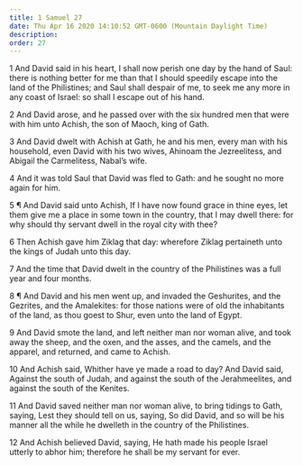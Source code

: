 ```yaml
---
title: 1 Samuel 27
date: Thu Apr 16 2020 14:10:52 GMT-0600 (Mountain Daylight Time)
description: 
order: 27
---
```


<p>
  1 And David said in his heart, I shall now perish one day by the hand of Saul:
  there is nothing better for me than that I should speedily escape into the
  land of the Philistines; and Saul shall despair of me, to seek me any more in
  any coast of Israel: so shall I escape out of his hand.
</p>
<p>
  2 And David arose, and he passed over with the six hundred men that were with
  him unto Achish, the son of Maoch, king of Gath.
</p>
<p>
  3 And David dwelt with Achish at Gath, he and his men, every man with his
  household, even David with his two wives, Ahinoam the Jezreelitess, and
  Abigail the Carmelitess, Nabal&#x2019;s wife.
</p>
<p>
  4 And it was told Saul that David was fled to Gath: and he sought no more
  again for him.
</p>
<p>
  5 &#xB6; And David said unto Achish, If I have now found grace in thine eyes,
  let them give me a place in some town in the country, that I may dwell there:
  for why should thy servant dwell in the royal city with thee?
</p>
<p>
  6 Then Achish gave him Ziklag that day: wherefore Ziklag pertaineth unto the
  kings of Judah unto this day.
</p>
<p>
  7 And the time that David dwelt in the country of the Philistines was a full
  year and four months.
</p>
<p>
  8 &#xB6; And David and his men went up, and invaded the Geshurites, and the
  Gezrites, and the Amalekites: for those nations were of old the inhabitants of
  the land, as thou goest to Shur, even unto the land of Egypt.
</p>
<p>
  9 And David smote the land, and left neither man nor woman alive, and took
  away the sheep, and the oxen, and the asses, and the camels, and the apparel,
  and returned, and came to Achish.
</p>
<p>
  10 And Achish said, Whither have ye made a road to day? And David said,
  Against the south of Judah, and against the south of the Jerahmeelites, and
  against the south of the Kenites.
</p>
<p>
  11 And David saved neither man nor woman alive, to bring tidings to Gath,
  saying, Lest they should tell on us, saying, So did David, and so will be his
  manner all the while he dwelleth in the country of the Philistines.
</p>
<p>
  12 And Achish believed David, saying, He hath made his people Israel utterly
  to abhor him; therefore he shall be my servant for ever.
</p>
